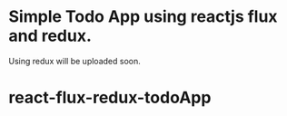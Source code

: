 # Simple Todo App using reactjs flux and redux.

Using redux will be uploaded soon.
# react-flux-redux-todoApp
